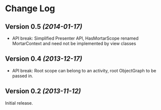 Change Log
==========

Version 0.5 *(2014-01-17)*
----------------------------
  * API break: Simplified Presenter API, HasMortarScope renamed MortarContext and need not
    be implemented by view classes

Version 0.4 *(2013-12-17)*
----------------------------
  * API break: Root scope can belong to an activity, root ObjectGraph to be passed in.

Version 0.2 *(2013-11-12)*
----------------------------

Initial release.